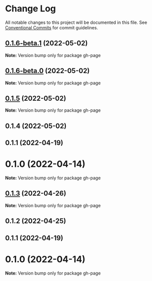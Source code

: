 # Change Log

All notable changes to this project will be documented in this file.
See [Conventional Commits](https://conventionalcommits.org) for commit guidelines.

## [0.1.6-beta.1](https://github.com/wellgrisa/tame-your-theme/compare/gh-page@0.1.6-beta.0...gh-page@0.1.6-beta.1) (2022-05-02)

**Note:** Version bump only for package gh-page





## [0.1.6-beta.0](https://github.com/wellgrisa/tame-your-theme/compare/gh-page@0.1.5...gh-page@0.1.6-beta.0) (2022-05-02)

**Note:** Version bump only for package gh-page





## [0.1.5](https://github.com/wellgrisa/tame-your-theme/compare/gh-page@0.1.4...gh-page@0.1.5) (2022-05-02)

**Note:** Version bump only for package gh-page





## 0.1.4 (2022-05-02)



## 0.1.1 (2022-04-19)



# 0.1.0 (2022-04-14)

**Note:** Version bump only for package gh-page





## [0.1.3](https://github.com/wellgrisa/tame-your-theme/compare/gh-page@0.1.2...gh-page@0.1.3) (2022-04-26)

**Note:** Version bump only for package gh-page





## 0.1.2 (2022-04-25)



## 0.1.1 (2022-04-19)



# 0.1.0 (2022-04-14)

**Note:** Version bump only for package gh-page
